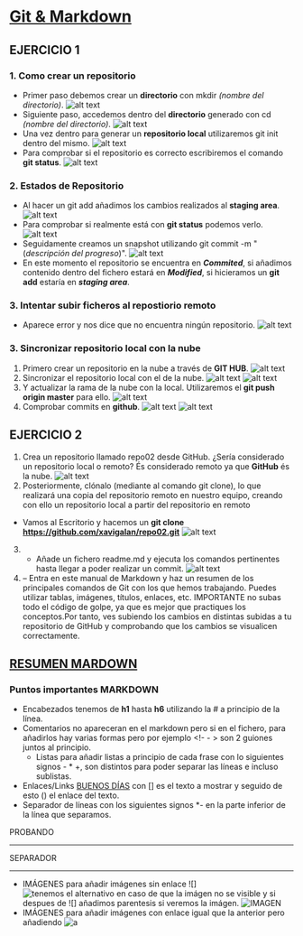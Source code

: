 # [Git & Markdown](https://classroom.google.com/w/NjE4Nzc4ODM0NjQx/tc/NTg5MjUwNTQwNzMw)

## EJERCICIO 1
### 1. Como crear un repositorio
- Primer paso debemos crear un **directorio** con mkdir *(nombre del directorio)*.
![alt text](image.png)
- Siguiente paso, accedemos dentro del **directorio** generado con cd *(nombre del directorio)*.
![alt text](image-1.png)
- Una vez dentro para generar un **repositorio local** utilizaremos git init dentro del mismo.
![alt text](image-2.png)
- Para comprobar si el repositorio es correcto escribiremos el comando **git status**.
![alt text](image-3.png)

### 2. Estados de Repositorio 
- Al hacer un git add añadimos los cambios realizados al **staging area**.
![alt text](image-5.png)
- Para comprobar si realmente está con **git status** podemos verlo.
![alt text](image-4.png)
- Seguidamente creamos un snapshot utilizando git commit -m "(*descripción del progreso*)".
![alt text](image-6.png)
- En este momento el repositorio se encuentra en ***Commited***, si añadimos contenido dentro del fichero estará en ***Modified***, si hicieramos un **git add** estaría en ***staging area***.
### 3. Intentar subir ficheros al repostiorio remoto
* Aparece error y nos dice que no encuentra ningún repositorio.
![alt text](image-11.png)
### 3. Sincronizar repositorio local con la nube
1. Primero crear un repositorio en la nube a través de **GIT HUB**.
![alt text](image-7.png)
2. Sincronizar el repositorio local con el de la nube.
![alt text](image-8.png)
![alt text](image-10.png)
1. Y actualizar la rama de la nube con la local. Utilizaremos el **git push origin master** para ello.
![alt text](image-9.png)
2. Comprobar commits en **github**.
![alt text](image-12.png)
![alt text](image-15.png)
## EJERCICIO 2
1. Crea un repositorio llamado repo02 desde GitHub. ¿Sería considerado un repositorio
local o remoto?
És considerado remoto ya que **GitHub** és la nube.
![alt text](image-13.png)
2. Posteriormente, clónalo (mediante al comando git clone), lo que realizará una copia
del repositorio remoto en nuestro equipo, creando con ello un repositorio local a partir del
repositorio en remoto
- Vamos al Escritorio y hacemos un **git clone https://github.com/xavigalan/repo02.git**
![alt text](image-14.png)
3. - Añade un fichero readme.md y ejecuta los comandos pertinentes hasta llegar a poder
realizar un commit.
![alt text](image-16.png)
4. – Entra en este manual de Markdown y haz un resumen de los principales comandos de
Git con los que hemos trabajando. Puedes utilizar tablas, imágenes, títulos, enlaces, etc.
IMPORTANTE no subas todo el código de golpe, ya que es mejor que practiques los
conceptos.Por tanto, ves subiendo los cambios en distintas subidas a tu repositorio de
GitHub y comprobando que los cambios se visualicen correctamente.
## [RESUMEN MARDOWN](https://medium.com/@davidbernalgonzalez/3-markdown-c82d88c1d222)
### Puntos importantes MARKDOWN
- Encabezados tenemos de **h1** hasta **h6** utilizando la # a principio de la línea.
- Comentarios no apareceran en el markdown pero si en el fichero, para añadirlos hay varias formas pero por ejemplo <!-- HOLA ESTO ES UN COMENTARIO --> <!- - > son 2 guiones juntos al principio.
  * Listas para añadir listas a principio de cada frase con lo siguientes signos - * +, son distintos para poder separar las líneas e incluso sublistas.
- Enlaces/Links [BUENOS DÍAS](https://www.bing.com/ck/a?!&&p=91e193f8d3157c08JmltdHM9MTcyNTQwODAwMCZpZ3VpZD0xZDMyZTM1NC1jMWNkLTZkYTgtMzdiYy1mMDljYzBjYjZjNmMmaW5zaWQ9NTUxNw&ptn=3&ver=2&hsh=3&fclid=1d32e354-c1cd-6da8-37bc-f09cc0cb6c6c&u=a1L2ltYWdlcy9zZWFyY2g_cT1idWVub3MrZCVjMyVhZGFzJmlkPUY2RTZDMDExNzRFMzE1NjQ0RTk4MDk0MzFCQzBCMDQ4RDg1Q0YzRDgmRk9STT1JUUZSQkE&ntb=1) con [] es el texto a mostrar y seguido de esto () el enlace del texto.
- Separador de líneas con los siguientes signos *- en la parte inferior de la línea que separamos.

PROBANDO 
***
SEPARADOR
* * *
- IMÁGENES para añadir imágenes sin enlace ![] ![tenemos el alternativo en caso de que la imágen no se visible]() y si despues de ![] añadimos parentesis si veremos la imágen.
![IMAGEN](image-17.png)
- IMÁGENES para añadir imágenes con enlace igual que la anterior pero añadiendo ![a]()


